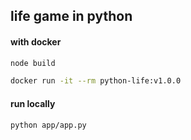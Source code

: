 ## life game in python

#### with docker

``` sh
node build
```

``` sh
docker run -it --rm python-life:v1.0.0
```

#### run locally

``` sh
python app/app.py
```
